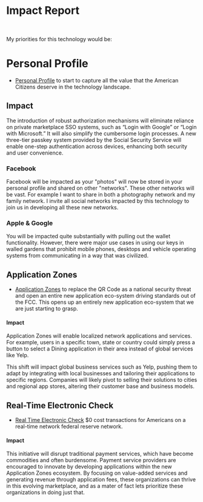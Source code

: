 # Impact Report

<br/>
<Badge type="danger" text="United States to Private Market Place Impact Report" />

My priorities for this technology would be:

# Personal Profile

- [Personal Profile](/grants/personal-profile/) to start to capture all the value that the American Citizens deserve in the technology landscape.

## Impact

The introduction of robust authorization mechanisms will eliminate reliance on private marketplace SSO systems, such as “Login with Google” or “Login with Microsoft.” It will also simplify the cumbersome login processes.
A new three-tier passkey system provided by the Social Security Service will enable one-step authentication across devices, enhancing both security and user convenience.

### Facebook

Facebook will be impacted as your "photos" will now be stored in your personal profile and shared on other "networks". These other networks will be vast. For example I want to share in both a photography network and my family network. I invite all social networks impacted by this technology to join us in developing all these new networks.

### Apple & Google

You will be impacted quite substantially with pulling out the wallet functionality. However, there were major use cases in using our keys in walled gardens that prohibit mobile phones, desktops and vehicle operating systems from communicating in a way that was civilized.

## Application Zones

- [Application Zones](/USA-Internet/application-zones/) to replace the QR Code as a national security threat and open an entire new application eco-system driving standards out of the FCC. This opens up an entirely new application eco-system that we are just starting to grasp.

#### Impact

Application Zones will enable localized network applications and services. For example, users in a specific town, state or country could simply press a button to select a Dining application in their area instead of global services like Yelp.

This shift will impact global business services such as Yelp, pushing them to adapt by integrating with local businesses and tailoring their applications to specific regions. Companies will likely pivot to selling their solutions to cities and regional app stores, altering their customer base and business models.

## Real-Time Electronic Check

- [Real Time Electronic Check](/e-check/) $0 cost transactions for Americans on a real-time network federal reserve network.

#### Impact

This initiative will disrupt traditional payment services, which have become commodities and often burdensome. Payment service providers are encouraged to innovate by developing applications within the new Application Zones ecosystem. By focusing on value-added services and generating revenue through application fees, these organizations can thrive in this evolving marketplace, and as a mater of fact lets prioritize these organizations in doing just that.
